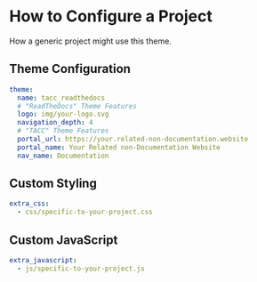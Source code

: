 # How to Configure a Project

How a generic project might use this theme.

## Theme Configuration

```yaml
theme:
  name: tacc_readthedocs
  # "ReadTheDocs" Theme Features
  logo: img/your-logo.svg
  navigation_depth: 4
  # "TACC" Theme Features
  portal_url: https://your.related-non-documentation.website
  portal_name: Your Related non-Documentation Website
  nav_name: Documentation
```

## Custom Styling

```yaml
extra_css:
  - css/specific-to-your-project.css
```

## Custom JavaScript

```yaml
extra_javascript:
  - js/specific-to-your-project.js
```
